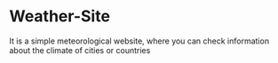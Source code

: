 # Weather-Site
It is a simple meteorological website, where you can check information about the climate of cities or countries
